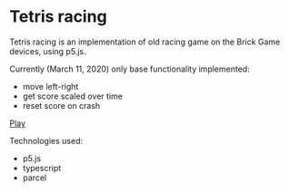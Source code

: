Tetris racing
=============

Tetris racing is an implementation of old racing game on the Brick Game devices, using p5.js.

Currently (March 11, 2020) only base functionality implemented:
- move left-right
- get score scaled over time
- reset score on crash

[Play](https://ckkz-it.github.io/tetris-racing/dist/)

Technologies used:
- p5.js
- typescript
- parcel
